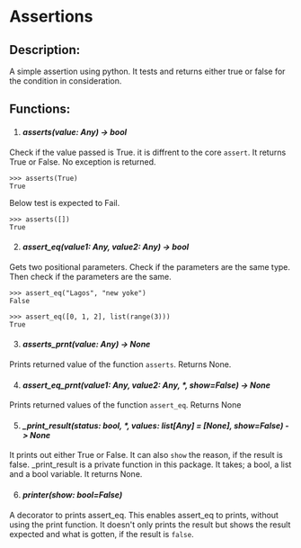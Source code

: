 # Assertions

## Description:

A simple assertion using python. It tests and returns either true or false for the condition in consideration.

## Functions:

1. #### _asserts(value: Any) -> bool_

Check if the value passed is True. it is diffrent to the core `assert`.
It returns True or False. No exception is returned.

    >>> asserts(True)
    True

Below test is expected to Fail.

    >>> asserts([])
    True



2. #### _assert\_eq(value1: Any, value2: Any) -> bool_

Gets two positional parameters. Check if the parameters are the same type.
Then check if the parameters are the same.

    >>> assert_eq("Lagos", "new yoke")
    False

    >>> assert_eq([0, 1, 2], list(range(3)))
    True


3. #### _asserts\_prnt(value: Any) -> None_

Prints returned value of the function `asserts`. Returns None.


4. #### _assert\_eq\_prnt(value1: Any, value2: Any, *, show=False) -> None_

Prints returned values of the function `assert_eq`. Returns None


5. #### _\_print\_result(status: bool, *, values: list[Any] = [None], show=False) -> None_

It prints out either True or False. It can also `show` the reason, if the result is false.
_print_result is a private function in this package.
It takes; a bool, a list and a bool variable. It returns None.

6. #### _printer(show: bool=False)_

A decorator to prints assert_eq. This enables assert_eq to prints, without using the print function.
It doesn't only prints the result but shows the result expected and what is gotten, if the result is `false`.
    